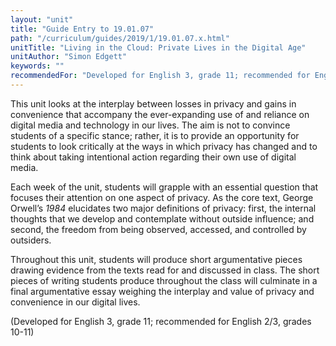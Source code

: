 ```yaml
---
layout: "unit"
title: "Guide Entry to 19.01.07"
path: "/curriculum/guides/2019/1/19.01.07.x.html"
unitTitle: "Living in the Cloud: Private Lives in the Digital Age"
unitAuthor: "Simon Edgett"
keywords: ""
recommendedFor: "Developed for English 3, grade 11; recommended for English 2/3, grades 10-11" 
---
```

<main>
        <p>This unit looks at the interplay between losses in privacy and gains in convenience that accompany the ever-expanding use of and reliance on digital media and technology in our lives. The aim is not to convince students of a specific stance; rather, it is to provide an opportunity for students to look critically at the ways in which privacy has changed and to think about taking intentional action regarding their own use of digital media.</p>
<p></p>
<p>Each week of the unit, students will grapple with an essential question that focuses their attention on one aspect of privacy. As the core text, George Orwell&rsquo;s <em>1984</em> elucidates two major definitions of privacy: first, the internal thoughts that we develop and contemplate without outside influence; and second, the freedom from being observed, accessed, and controlled by outsiders.</p>
<p></p>
<p>Throughout this unit, students will produce short argumentative pieces drawing evidence from the texts read for and discussed in class. The short pieces of writing students produce throughout the class will culminate in a final argumentative essay weighing the interplay and value of privacy and convenience in our digital lives.</p>
<p></p>
<p>(Developed for English 3, grade 11; recommended for English 2/3, grades 10-11)</p>
</main>
